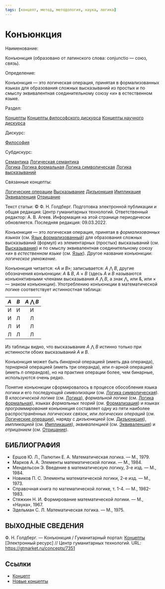 ```yaml
---
tags: [концепт, метод, методология, наука, логика]
---
```

# Конъюнкция

Наименование:

Конъюнкция (образовано от латинского слова: conjunctio — союз, связь).

Определение:

Конъюнкция — это логическая операция, принятая в формализованных языках для образования сложных высказываний из простых и по смыслу эквивалентная соединительному союзу «и» в естественном языке.

Раздел:

[Концепты](https://gtmarket.ru/concepts/)  [Концепты философского дискурса](https://gtmarket.ru/concepts/philosophical-concepts) [Концепты научного дискурса](https://gtmarket.ru/concepts/scientific-concepts)

Дискурс:

[Философия](https://gtmarket.ru/concepts/6862)

Субдискурс:

[Семантика](https://gtmarket.ru/concepts/6933)  [Логическая семантика](https://gtmarket.ru/concepts/6905)  
[Логика](https://gtmarket.ru/concepts/6892)  [Логика формальная](https://gtmarket.ru/concepts/7028)  [Логика символическая](https://gtmarket.ru/concepts/6896)  [Логика высказываний](https://gtmarket.ru/concepts/6899)

Связанные концепты:

[Логические операции](https://gtmarket.ru/concepts/6902) [Высказывание](https://gtmarket.ru/concepts/7001) [Дизъюнкция](https://gtmarket.ru/concepts/7352) [Импликация](https://gtmarket.ru/concepts/7353) [Эквиваленция](https://gtmarket.ru/concepts/7354) [Отрицание](https://gtmarket.ru/concepts/7003)

Текст статьи: © Ф. Н. Голдберг. Подготовка электронной публикации и общая редакция: Центр гуманитарных технологий. Ответственный редактор: А. В. Агеев. Информация на этой странице периодически обновляется. Последняя редакция: 09.03.2022.

_Конъюнкция_ — это логическая операция, принятая в _формализованных языках_ (см. [Язык формализованный](https://gtmarket.ru/concepts/6936)) для образования сложных высказываний (формул) из элементарных (простых) высказываний (см. [Высказывание](https://gtmarket.ru/concepts/7001)) и по смыслу эквивалентная соединительному союзу «и» в _естественном языке_ (см. [Язык](https://gtmarket.ru/concepts/7076)). Другое название конъюнкции: _логическое умножение_.

Конъюнкция читается: «_A_ и _B_»; записывается: _A_ ⋀ _B_, другие обозначения конъюнкции: _A_ & _B_, _A_ × _B_ (здесь _A_ и _B_ называются конъюнктивными членами высказывания _A_ ⋀ _B_, а знак ⋀, или &, или × — знаком конъюнкции). Употреблению конъюнкции в математической логике соответствует истинностная таблица:

|  _A_  |  _B_  | _A_ ⋀ _B_ |
| :---: | :---: | :-------: |
|   И   |   И   |     И     |
|   И   |   Л   |     Л     |
|   Л   |   И   |     Л     |
|   Л   |   Л   |     Л     |

Из таблицы видно, что высказывание _A_ ⋀ _B_ истинно только при истинности обоих высказываний _A_ и _B_.

Конъюнкция может быть _бинарной_ операцией (иметь два операнда), _тернарной_ операцией (иметь три операнда), или _n_-арной операцией (иметь _n_ операндов), но на практике операции более, чем бинарные, используются очень редко.

Понятие конъюнкции сформировалось в процессе обособления языка логики и его последующей _символизации_ (см. [Логика символическая](https://gtmarket.ru/concepts/6896)). В _классической логике_ (см. [Логика](https://gtmarket.ru/concepts/6892)), _формальной логике_ (см. [Логика формальная](https://gtmarket.ru/concepts/7028)), языках _формальных теорий_ (см. [Формализация](https://gtmarket.ru/concepts/6937)) и языках _программирования_ конъюнкция составляет одну из пяти наиболее распространённых _логических связок_, или _логических операций_ (см. [Логические операции](https://gtmarket.ru/concepts/6902)), наряду с _дизъюнкцией_ (см. [Дизъюнкция](https://gtmarket.ru/concepts/7352)), _импликацией_ (см. [Импликация](https://gtmarket.ru/concepts/7353)), _эквиваленцией_ (см. [Эквиваленция](https://gtmarket.ru/concepts/7354)) и _отрицанием_ (см. [Отрицание](https://gtmarket.ru/concepts/7003)).

## БИБЛИОГРАФИЯ

- Ершов Ю. Л., Палютин Е. А. Математическая логика. — М., 1979.
- Марков А. А. Элементы математической логики. — М., 1984.
- Мендельсон Э. Введение в математическую логику, 3-е изд. — М., 1984.
- Новиков П. С. Элементы математической логики, 2-е изд. — М., 1973.
- Справочная книга по математической логике, т. 1-4. — М., 1982-1983.
- Стяжкин Н. И. Формирование математической логики. — М., «Наука», 1967.
- Эдельман С. Л. Математическая логика. — М., 1975.

## ВЫХОДНЫЕ СВЕДЕНИЯ

Ф. Н. Голдберг. — Конъюнкция / Гуманитарный портал: [Концепты](https://gtmarket.ru/concepts/) [Электронный ресурс] // Центр гуманитарных технологий. URL: <https://gtmarket.ru/concepts/7351>

## Ссылки

- [Концепт](Концепт.md)
- [Новые концепты](Новые%20концепты.md)
